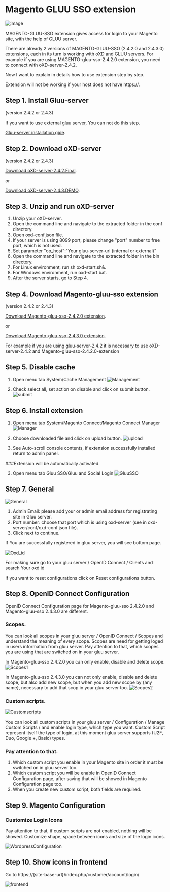 Magento GLUU SSO extension 
=========================
![image](https://raw.githubusercontent.com/GluuFederation/gluu-magento-sso-login-extension/master/plugin.png)

MAGENTO-GLUU-SSO extension gives access for login to your Magento site, with the help of GLUU server.

There are already 2 versions of MAGENTO-GLUU-SSO (2.4.2.0 and 2.4.3.0) extensions, each in its turn is working with oXD and GLUU servers.
For example if you are using MAGENTO-gluu-sso-2.4.2.0 extension, you need to connect with oXD-server-2.4.2.

Now I want to explain in details how to use extension step by step. 

Extension will not be working if your host does not have https://. 

## Step 1. Install Gluu-server 

(version 2.4.2 or 2.4.3)

If you want to use external gluu server, You can not do this step.   

[Gluu-server installation gide](https://www.gluu.org/docs/deployment/).

## Step 2. Download oXD-server 

(version 2.4.2 or 2.4.3)

[Download oXD-server-2.4.2.Final](https://ox.gluu.org/maven/org/xdi/oxd-server/2.4.2.Final/oxd-server-2.4.2.Final-distribution.zip).

or

[Download oXD-server-2.4.3.DEMO](https://ox.gluu.org/maven/org/xdi/oxd-server/2.4.3-SNAPSHOT/oxd-server-2.4.3-SNAPSHOT-distribution.zip).

## Step 3. Unzip and run oXD-server
 
1. Unzip your oXD-server. 
2. Open the command line and navigate to the extracted folder in the conf directory.
3. Open oxd-conf.json file.  
4. If your server is using 8099 port, please change "port" number to free port, which is not used.
5. Set parameter "op_host":"Your gluu-server-url (internal or external)"
6. Open the command line and navigate to the extracted folder in the bin directory.
7. For Linux environment, run sh oxd-start.sh&. 
8. For Windows environment, run oxd-start.bat.
9. After the server starts, go to Step 4.

## Step 4. Download Magento-gluu-sso extension
 
(version 2.4.2 or 2.4.3)

[Download Magento-gluu-sso-2.4.2.0 extension](https://raw.githubusercontent.com/GluuFederation/gluu-magento-sso-login-extension/master/Magento_gluu_SSO_2.4.2.0/Magento_gluu_SSO-2.4.2.0.tgz).

or

[Download Magento-gluu-sso-2.4.3.0 extension](https://raw.githubusercontent.com/GluuFederation/gluu-magento-sso-login-extension/master/Magento_gluu_SSO_2.4.3.0/Magento_gluu_SSO-2.4.3.0.tgz).

For example if you are using gluu-server-2.4.2 it is necessary to use oXD-server-2.4.2 and Magento-gluu-sso-2.4.2.0-extension

## Step 5. Disable cache
 
1. Open menu tab System/Cache Management
![Management](https://raw.githubusercontent.com/GluuFederation/gluu-magento-sso-login-extension/master/docu/mag0.png) 

2. Check select all, set action on disable and click on submit button. 
![submit](https://raw.githubusercontent.com/GluuFederation/gluu-magento-sso-login-extension/master/docu/mag1.png) 

## Step 6. Install extension
 
1. Open menu tab System/Magento Connect/Magento Connect Manager
![Manager](https://raw.githubusercontent.com/GluuFederation/gluu-magento-sso-login-extension/master/docu/mag2.png) 

2. Choose downloaded file and click on upload button. 
![upload](https://raw.githubusercontent.com/GluuFederation/gluu-magento-sso-login-extension/master/docu/mag3.png) 

3. See Auto-scroll console contents, if extension successfully installed return to admin panel.

###Extension will be automatically activated.

3. Open menu tab Gluu SSO/Gluu and Social Login
![GluuSSO](https://raw.githubusercontent.com/GluuFederation/gluu-magento-sso-login-extension/master/docu/mag4.png) 

## Step 7. General

![General](https://raw.githubusercontent.com/GluuFederation/gluu-magento-sso-login-extension/master/docu/m1.png)  

1. Admin Email: please add your or admin email address for registrating site in Gluu server.
2. Port number: choose that port which is using oxd-server (see in oxd-server/conf/oxd-conf.json file).
3. Click next to continue.

If You are successfully registered in gluu server, you will see bottom page.

![Oxd_id](https://raw.githubusercontent.com/GluuFederation/gluu-magento-sso-login-extension/master/docu/m2.png)

For making sure go to your gluu server / OpenID Connect / Clients and search  Your oxd id

If you want to reset configurations click on Reset configurations button.

## Step 8. OpenID Connect Configuration

OpenID Connect Configuration page for Magento-gluu-sso 2.4.2.0 and Magento-gluu-sso 2.4.3.0 are different.

### Scopes.
You can look all scopes in your gluu server / OpenID Connect / Scopes and understand the meaning of  every scope.
Scopes are need for getting loged in users information from gluu server.
Pay attention to that, which scopes you are using that are switched on in your gluu server.

In Magento-gluu-sso 2.4.2.0  you can only enable, disable and delete scope.
![Scopes1](https://raw.githubusercontent.com/GluuFederation/gluu-magento-sso-login-extension/master/docu/m3.png) 

In Magento-gluu-sso 2.4.3.0 you can not only enable, disable and delete scope, but also add new scope, but when you add new scope by {any name}, necessary to add that scop in your gluu server too. 
![Scopes2](https://raw.githubusercontent.com/GluuFederation/gluu-magento-sso-login-extension/master/docu/m4.png) 

### Custom scripts.

![Customscripts](https://raw.githubusercontent.com/GluuFederation/gluu-magento-sso-login-extension/master/docu/m5.png)  

You can look all custom scripts in your gluu server / Configuration / Manage Custom Scripts / and enable login type, which type you want.
Custom Script represent itself the type of login, at this moment gluu server supports (U2F, Duo, Google +, Basic) types.

### Pay attention to that.

1. Which custom script you enable in your Magento site in order it must be switched on in gluu server too.
2. Which custom script you will be enable in OpenID Connect Configuration page, after saving that will be showed in Magento Configuration page too.
3. When you create new custom script, both fields are required.

## Step 9. Magento Configuration

### Customize Login Icons
 
Pay attention to that, if custom scripts are not enabled, nothing will be showed.
Customize shape, space between icons and size of the login icons.

![WordpressConfiguration](https://raw.githubusercontent.com/GluuFederation/gluu-magento-sso-login-extension/master/docu/m6.png)  

## Step 10. Show icons in frontend

Go to https://{site-base-url}/index.php/customer/account/login/

![frontend](https://raw.githubusercontent.com/GluuFederation/gluu-magento-sso-login-extension/master/docu/m7.png) 